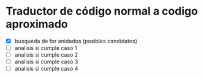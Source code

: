 # Traductor de código normal a codigo aproximado

- [x] busqueda de for anidados (posibles candidatos)
- [ ] analisis si cumple caso 1
- [ ] analisis si cumple caso 2
- [ ] analisis si cumple caso 3
- [ ] analisis si cumple caso 4
